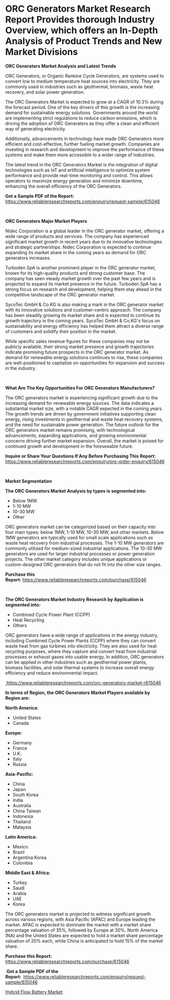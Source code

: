 <p><h1>ORC Generators Market Research Report Provides thorough Industry Overview, which offers an In-Depth Analysis of Product Trends and New Market Divisions</h1></p><p><strong>ORC Generators Market Analysis and Latest Trends</strong></p>
<p><p>ORC Generators, or Organic Rankine Cycle Generators, are systems used to convert low to medium temperature heat sources into electricity. They are commonly used in industries such as geothermal, biomass, waste heat recovery, and solar power generation.</p><p>The ORC Generators Market is expected to grow at a CAGR of 10.3% during the forecast period. One of the key drivers of this growth is the increasing demand for sustainable energy solutions. Governments around the world are implementing strict regulations to reduce carbon emissions, which is driving the adoption of ORC Generators as they offer a clean and efficient way of generating electricity.</p><p>Additionally, advancements in technology have made ORC Generators more efficient and cost-effective, further fueling market growth. Companies are investing in research and development to improve the performance of these systems and make them more accessible to a wider range of industries.</p><p>The latest trend in the ORC Generators Market is the integration of digital technologies such as IoT and artificial intelligence to optimize system performance and provide real-time monitoring and control. This allows operators to maximize energy generation and minimize downtime, enhancing the overall efficiency of the ORC Generators.</p></p>
<p><strong>Get a Sample PDF of the Report:&nbsp;</strong> <a href="https://www.reliableresearchreports.com/enquiry/request-sample/615046">https://www.reliableresearchreports.com/enquiry/request-sample/615046</a></p>
<p>&nbsp;</p>
<p><strong>ORC Generators Major Market Players</strong></p>
<p><p>Nidec Corporation is a global leader in the ORC generator market, offering a wide range of products and services. The company has experienced significant market growth in recent years due to its innovative technologies and strategic partnerships. Nidec Corporation is expected to continue expanding its market share in the coming years as demand for ORC generators increases.</p><p>Turboden SpA is another prominent player in the ORC generator market, known for its high-quality products and strong customer base. The company has seen steady market growth over the past few years and is projected to expand its market presence in the future. Turboden SpA has a strong focus on research and development, helping them stay ahead in the competitive landscape of the ORC generator market.</p><p>SycoTec GmbH & Co.KG is also making a mark in the ORC generator market with its innovative solutions and customer-centric approach. The company has been steadily growing its market share and is expected to continue its growth trajectory in the coming years. SycoTec GmbH & Co.KG's focus on sustainability and energy efficiency has helped them attract a diverse range of customers and solidify their position in the market.</p><p>While specific sales revenue figures for these companies may not be publicly available, their strong market presence and growth trajectories indicate promising future prospects in the ORC generator market. As demand for renewable energy solutions continues to rise, these companies are well-positioned to capitalize on opportunities for expansion and success in the industry.</p></p>
<p>&nbsp;</p>
<p><strong>What Are The Key Opportunities For ORC Generators Manufacturers?</strong></p>
<p><p>The ORC generators market is experiencing significant growth due to the increasing demand for renewable energy sources. The data indicates a substantial market size, with a notable CAGR expected in the coming years. The growth trends are driven by government initiatives supporting clean energy, rising investments in geothermal and waste heat recovery systems, and the need for sustainable power generation. The future outlook for the ORC generators market remains promising, with technological advancements, expanding applications, and growing environmental concerns driving further market expansion. Overall, the market is poised for continued growth and development in the foreseeable future.</p></p>
<p><strong>Inquire or Share Your Questions If Any Before Purchasing This Report:</strong> <a href="https://www.reliableresearchreports.com/enquiry/pre-order-enquiry/615046">https://www.reliableresearchreports.com/enquiry/pre-order-enquiry/615046</a></p>
<p>&nbsp;</p>
<p><strong>Market Segmentation</strong></p>
<p><strong>The ORC Generators Market Analysis by types is segmented into:</strong></p>
<p><ul><li>Below 1MW</li><li>1-10 MW</li><li>10-30 MW</li><li>Other</li></ul></p>
<p><p>ORC generators market can be categorized based on their capacity into four main types: below 1MW, 1-10 MW, 10-30 MW, and other markets. Below 1MW generators are typically used for small scale applications such as waste heat recovery from industrial processes. The 1-10 MW generators are commonly utilized for medium-sized industrial applications. The 10-30 MW generators are used for larger industrial processes or power generation projects. The other market category includes unique applications or custom-designed ORC generators that do not fit into the other size ranges.</p></p>
<p><strong>Purchase this Report:&nbsp;</strong><a href="https://www.reliableresearchreports.com/purchase/615046">https://www.reliableresearchreports.com/purchase/615046</a></p>
<p>&nbsp;</p>
<p><strong>The ORC Generators Market Industry Research by Application is segmented into:</strong></p>
<p><ul><li>Combined Cycle Power Plant (CCPP)</li><li>Heat Recycling</li><li>Others</li></ul></p>
<p><p>ORC generators have a wide range of applications in the energy industry, including Combined Cycle Power Plants (CCPP) where they can convert waste heat from gas turbines into electricity. They are also used for heat recycling purposes, where they capture and convert heat from industrial processes or exhaust gases into usable energy. In addition, ORC generators can be applied in other industries such as geothermal power plants, biomass facilities, and solar thermal systems to increase overall energy efficiency and reduce environmental impact.</p></p>
<p><a href="https://www.reliableresearchreports.com/orc-generators-market-r615046">&nbsp;https://www.reliableresearchreports.com/orc-generators-market-r615046</a></p>
<p><strong>In terms of Region, the ORC Generators Market Players available by Region are:</strong></p>
<p>
    <p> <strong> North America: </strong>
        <ul>
            <li>United States</li>
            <li>Canada</li>
        </ul>
        </p> 
    <p> <strong> Europe: </strong>
        <ul>
            <li>Germany</li>
            <li>France</li>
            <li>U.K.</li>
            <li>Italy</li>
            <li>Russia</li>
        </ul>
        </p> 
    <p> <strong> Asia-Pacific: </strong>
        <ul>
            <li>China</li>
            <li>Japan</li>
            <li>South Korea</li>
            <li>India</li>
            <li>Australia</li>
            <li>China Taiwan</li>
            <li>Indonesia</li>
            <li>Thailand</li>
            <li>Malaysia</li>
        </ul>
        </p> 
    <p> <strong> Latin America: </strong>
        <ul>
            <li>Mexico</li>
            <li>Brazil</li>
            <li>Argentina Korea</li>
            <li>Colombia</li>
        </ul>
        </p> 
    <p> <strong> Middle East & Africa: </strong>
        <ul>
            <li>Turkey</li>
            <li>Saudi</li>
            <li>Arabia</li>
            <li>UAE</li>
            <li>Korea</li>
        </ul>
    </p>
    </p>
<p><p>The ORC generators market is projected to witness significant growth across various regions, with Asia Pacific (APAC) and Europe leading the market. APAC is expected to dominate the market with a market share percentage valuation of 35%, followed by Europe at 30%. North America (NA) and the United States are expected to hold a market share percentage valuation of 20% each, while China is anticipated to hold 15% of the market share.</p></p>
<p><strong>Purchase this Report: </strong><a href="https://www.reliableresearchreports.com/purchase/615046">https://www.reliableresearchreports.com/purchase/615046</a></p>
<p>&nbsp;<strong>Get a Sample PDF of the Report:&nbsp;&nbsp;</strong><a href="https://www.reliableresearchreports.com/enquiry/request-sample/615046">https://www.reliableresearchreports.com/enquiry/request-sample/615046</a></p>
<p><strong></strong></p>
<p><p><a href="https://issuu.com/reportprime-2/docs/hybrid-flow-battery-market-size-2030.pptx">Hybrid Flow Battery Market</a></p></p>